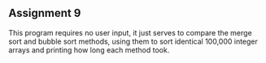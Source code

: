 ## Assignment 9

This program requires no user input, it just serves to compare the merge sort and bubble sort methods, using them to sort identical
100,000 integer arrays and printing how long each method took.